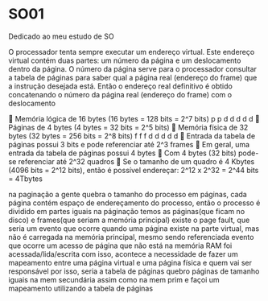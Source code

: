 # SO01
Dedicado ao meu estudo de SO


O processador tenta sempre executar um endereço virtual. 
Este endereço virtual contém duas partes:
um número da página e um deslocamento dentro da página. 
O número da página serve para o processador consultar a tabela de páginas para saber qual a página real (endereço do frame) que a instrução desejada está.
Então o endereço real definitivo é obtido concatenando o número da página real (endereço do frame) com o deslocamento


 Memória lógica de 16 bytes
 (16 bytes = 128 bits = 2^7 bits)
  p p d d d d d
 Páginas de 4 bytes
 (4 bytes = 32 bits = 2^5 bits)
 Memória física de 32 bytes
 (32 bytes = 256 bits = 2^8 bits)
  f f f d d d d d
 Entrada da tabela de páginas
 possui 3 bits e pode referenciar
 até 2^3 frames
 Em geral, uma entrada da
tabela de páginas possui
4 bytes
 Com 4 bytes (32 bits) pode-se
referenciar até 2^32 quadros
 Se o tamanho de um quadro é
4 Kbytes (4096 bits = 2^12 bits),
então é possível endereçar:
2^12 x 2^32 = 2^44 bits = 4Tbytes

na paginação a gente quebra o tamanho do processo em páginas, cada página contém espaço de endereçamento do processo,
então o processo é dividido em partes iguais
na páginação temos as páginas(que ficam no disco) e frames(que seriam a memória principal)
existe o page fault, que seria um evento que ocorre quando uma página existe na parte virtual, mas não é carregada na memória principal, mesmo sendo referenciada
evento que ocorre um acesso de página que não está na memória RAM foi acessada/lida/escrita
com isso, acontece a necessidade de fazer um mapeamento entre uma página virtual e uma página física e quem vai ser responsável por isso, seria a tabela de páginas
quebro páginas de tamanho iguais na mem secundária assim como na mem prim e façoi um mapeamento utilizando a tabela de páginas
